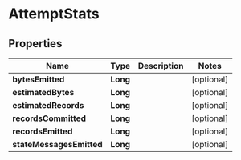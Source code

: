 

# AttemptStats


## Properties

| Name | Type | Description | Notes |
|------------ | ------------- | ------------- | -------------|
|**bytesEmitted** | **Long** |  |  [optional] |
|**estimatedBytes** | **Long** |  |  [optional] |
|**estimatedRecords** | **Long** |  |  [optional] |
|**recordsCommitted** | **Long** |  |  [optional] |
|**recordsEmitted** | **Long** |  |  [optional] |
|**stateMessagesEmitted** | **Long** |  |  [optional] |



